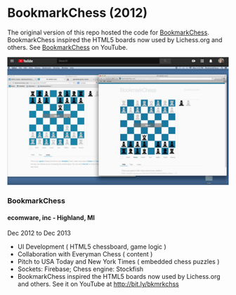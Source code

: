 # BookmarkChess (2012)

The original version of this repo hosted the code for [BookmarkChess](https://youtu.be/wQLXnEwzpYo?t=151). BookmarkChess inspired the HTML5 boards now used by Lichess.org and others. See [BookmarkChess](https://youtu.be/wQLXnEwzpYo?t=151) on YouTube.

![BookmarkChess](https://github.com/wrightben/bookmarkchess/blob/master/Screen%20Shot%202020-01-01%20at%207.40.41%20AM.png)


### BookmarkChess
#### ecomware, inc - Highland, MI
Dec 2012 to Dec 2013
* UI Development ( HTML5 chessboard, game logic )
* Collaboration with Everyman Chess ( content )
* Pitch to USA Today and New York Times ( embedded chess puzzles )
* Sockets: Firebase; Chess engine: Stockfish
* BookmarkChess inspired the HTML5 boards now used by Lichess.org and others. See it on YouTube at http://bit.ly/bkmrkchss
